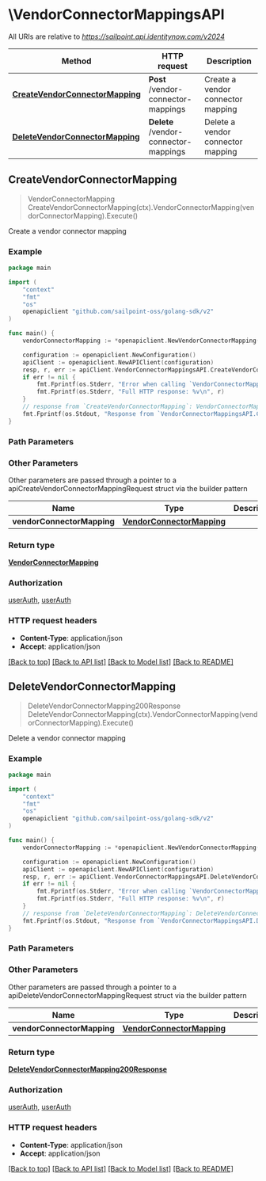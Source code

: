 # \VendorConnectorMappingsAPI

All URIs are relative to *https://sailpoint.api.identitynow.com/v2024*

Method | HTTP request | Description
------------- | ------------- | -------------
[**CreateVendorConnectorMapping**](VendorConnectorMappingsAPI.md#CreateVendorConnectorMapping) | **Post** /vendor-connector-mappings | Create a vendor connector mapping
[**DeleteVendorConnectorMapping**](VendorConnectorMappingsAPI.md#DeleteVendorConnectorMapping) | **Delete** /vendor-connector-mappings | Delete a vendor connector mapping



## CreateVendorConnectorMapping

> VendorConnectorMapping CreateVendorConnectorMapping(ctx).VendorConnectorMapping(vendorConnectorMapping).Execute()

Create a vendor connector mapping



### Example

```go
package main

import (
	"context"
	"fmt"
	"os"
	openapiclient "github.com/sailpoint-oss/golang-sdk/v2"
)

func main() {
	vendorConnectorMapping := *openapiclient.NewVendorConnectorMapping() // VendorConnectorMapping | 

	configuration := openapiclient.NewConfiguration()
	apiClient := openapiclient.NewAPIClient(configuration)
	resp, r, err := apiClient.VendorConnectorMappingsAPI.CreateVendorConnectorMapping(context.Background()).VendorConnectorMapping(vendorConnectorMapping).Execute()
	if err != nil {
		fmt.Fprintf(os.Stderr, "Error when calling `VendorConnectorMappingsAPI.CreateVendorConnectorMapping``: %v\n", err)
		fmt.Fprintf(os.Stderr, "Full HTTP response: %v\n", r)
	}
	// response from `CreateVendorConnectorMapping`: VendorConnectorMapping
	fmt.Fprintf(os.Stdout, "Response from `VendorConnectorMappingsAPI.CreateVendorConnectorMapping`: %v\n", resp)
}
```

### Path Parameters



### Other Parameters

Other parameters are passed through a pointer to a apiCreateVendorConnectorMappingRequest struct via the builder pattern


Name | Type | Description  | Notes
------------- | ------------- | ------------- | -------------
 **vendorConnectorMapping** | [**VendorConnectorMapping**](VendorConnectorMapping.md) |  | 

### Return type

[**VendorConnectorMapping**](VendorConnectorMapping.md)

### Authorization

[userAuth](../README.md#userAuth), [userAuth](../README.md#userAuth)

### HTTP request headers

- **Content-Type**: application/json
- **Accept**: application/json

[[Back to top]](#) [[Back to API list]](../README.md#documentation-for-api-endpoints)
[[Back to Model list]](../README.md#documentation-for-models)
[[Back to README]](../README.md)


## DeleteVendorConnectorMapping

> DeleteVendorConnectorMapping200Response DeleteVendorConnectorMapping(ctx).VendorConnectorMapping(vendorConnectorMapping).Execute()

Delete a vendor connector mapping



### Example

```go
package main

import (
	"context"
	"fmt"
	"os"
	openapiclient "github.com/sailpoint-oss/golang-sdk/v2"
)

func main() {
	vendorConnectorMapping := *openapiclient.NewVendorConnectorMapping() // VendorConnectorMapping | 

	configuration := openapiclient.NewConfiguration()
	apiClient := openapiclient.NewAPIClient(configuration)
	resp, r, err := apiClient.VendorConnectorMappingsAPI.DeleteVendorConnectorMapping(context.Background()).VendorConnectorMapping(vendorConnectorMapping).Execute()
	if err != nil {
		fmt.Fprintf(os.Stderr, "Error when calling `VendorConnectorMappingsAPI.DeleteVendorConnectorMapping``: %v\n", err)
		fmt.Fprintf(os.Stderr, "Full HTTP response: %v\n", r)
	}
	// response from `DeleteVendorConnectorMapping`: DeleteVendorConnectorMapping200Response
	fmt.Fprintf(os.Stdout, "Response from `VendorConnectorMappingsAPI.DeleteVendorConnectorMapping`: %v\n", resp)
}
```

### Path Parameters



### Other Parameters

Other parameters are passed through a pointer to a apiDeleteVendorConnectorMappingRequest struct via the builder pattern


Name | Type | Description  | Notes
------------- | ------------- | ------------- | -------------
 **vendorConnectorMapping** | [**VendorConnectorMapping**](VendorConnectorMapping.md) |  | 

### Return type

[**DeleteVendorConnectorMapping200Response**](DeleteVendorConnectorMapping200Response.md)

### Authorization

[userAuth](../README.md#userAuth), [userAuth](../README.md#userAuth)

### HTTP request headers

- **Content-Type**: application/json
- **Accept**: application/json

[[Back to top]](#) [[Back to API list]](../README.md#documentation-for-api-endpoints)
[[Back to Model list]](../README.md#documentation-for-models)
[[Back to README]](../README.md)

